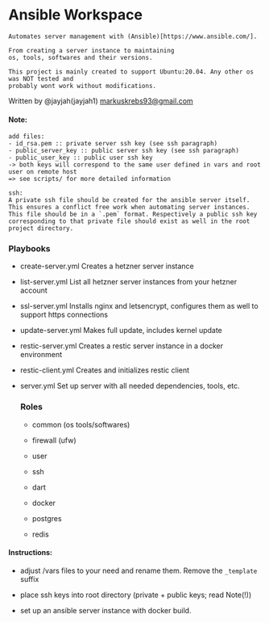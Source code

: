 # Ansible Workspace
    Automates server management with (Ansible)[https://www.ansible.com/].
   
    From creating a server instance to maintaining 
    os, tools, softwares and their versions.

    This project is mainly created to support Ubuntu:20.04. Any other os was NOT tested and
    probably wont work without modifications. 
    

Written by @jayjah(jayjah1) <markuskrebs93@gmail.com>


#### Note:
    add files:
    - id_rsa.pem :: private server ssh key (see ssh paragraph)
    - public_server_key :: public server ssh key (see ssh paragraph)
    - public_user_key :: public user ssh key 
    -> both keys will correspond to the same user defined in vars and root user on remote host
    => see scripts/ for more detailed information

    ssh:
    A private ssh file should be created for the ansible server itself. This ensures a conflict free work when automating server instances. This file should be in a `.pem` format. Respectively a public ssh key corresponding to that private file should exist as well in the root project directory.
    

### Playbooks

- create-server.yml
    Creates a hetzner server instance

- list-server.yml
    List all hetzner server instances from your hetzner account

- ssl-server.yml
    Installs nginx and letsencrypt, configures them as well to support https connections

- update-server.yml
    Makes full update, includes kernel update

- restic-server.yml
    Creates a restic server instance in a docker environment

- restic-client.yml
    Creates and initializes restic client

- server.yml
    Set up server with all needed dependencies, tools, etc.

    ### Roles

    - common (os tools/softwares)

    - firewall (ufw)

    - user

    - ssh

    - dart

    - docker

    - postgres

    - redis


#### Instructions:

- adjust /vars files to your need and rename them. Remove the `_template` suffix
    
- place ssh keys into root directory (private + public keys; read Note(!))
    
- set up an ansible server instance with docker build.


